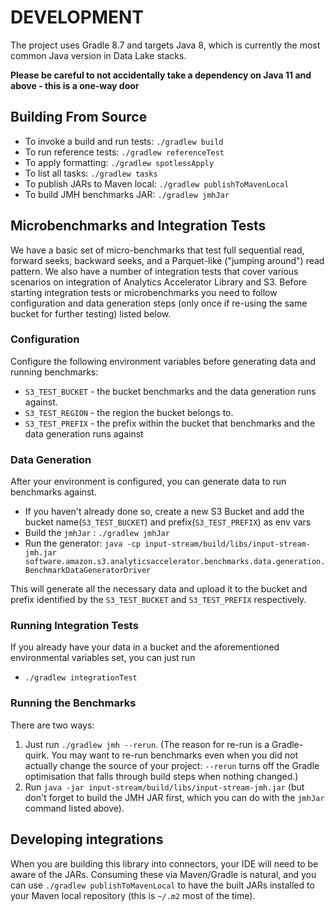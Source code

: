 # DEVELOPMENT

The project uses Gradle 8.7 and targets Java 8, which is currently the most common Java version in Data Lake stacks.

**Please be careful to not accidentally take a dependency on Java 11 and above - this is a one-way door**

## Building From Source
* To invoke a build and run tests: `./gradlew build`
* To run reference tests: `./gradlew referenceTest`
* To apply formatting: `./gradlew spotlessApply`
* To list all tasks: `./gradlew tasks`
* To publish JARs to Maven local: `./gradlew publishToMavenLocal`
* To build JMH benchmarks JAR: `./gradlew jmhJar`

## Microbenchmarks and Integration Tests
We have a basic set of micro-benchmarks that test full sequential read, forward seeks, backward seeks, and a Parquet-like ("jumping around") read pattern.
We also have a number of integration tests that cover various scenarios
on integration of Analytics Accelerator Library and S3. Before starting integration tests or microbenchmarks you need to
follow configuration and data generation steps (only once if re-using the same bucket for further testing) listed below. 
### Configuration
Configure the following environment variables before generating data and running benchmarks:
* `S3_TEST_BUCKET` - the bucket benchmarks and the data generation runs against.
* `S3_TEST_REGION` - the region the bucket belongs to.
* `S3_TEST_PREFIX` - the prefix within the bucket that benchmarks and the data generation runs against

### Data Generation
After your environment is configured, you can generate data to run benchmarks against.
* If you haven't already done so, create a new S3 Bucket and add the bucket name(`S3_TEST_BUCKET`) and prefix(`S3_TEST_PREFIX`) as env vars
* Build the `jmhJar` : `./gradlew jmhJar`
* Run the generator: `java -cp input-stream/build/libs/input-stream-jmh.jar software.amazon.s3.analyticsaccelerator.benchmarks.data.generation.BenchmarkDataGeneratorDriver`

This will generate all the necessary data and upload it to the bucket and prefix identified by the `S3_TEST_BUCKET` and `S3_TEST_PREFIX` respectively.

### Running Integration Tests

If you already have your data in a bucket and the aforementioned environmental variables set, you can just run
* `./gradlew integrationTest`


### Running the Benchmarks
There are two ways:
1. Just run `./gradlew jmh --rerun`. (The reason for re-run is a Gradle-quirk. You may want to re-run benchmarks even when
   you did not actually change the source of your project: `--rerun` turns off the Gradle optimisation that falls through
   build steps when nothing changed.)
2. Run `java -jar input-stream/build/libs/input-stream-jmh.jar` (but don't forget to build the JMH JAR first, which you can do with the `jmhJar` command listed above). 

## Developing integrations

When you are building this library into connectors, your IDE will need to be aware of the JARs. 
Consuming these via Maven/Gradle is natural, and you can use `./gradlew publishToMavenLocal` to have the built JARs installed to your Maven local repository (this is `~/.m2` most of the time).